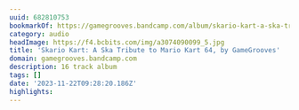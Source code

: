 ```yaml
---
uuid: 682810753
bookmarkOf: https://gamegrooves.bandcamp.com/album/skario-kart-a-ska-tribute-to-mario-kart-64
category: audio
headImage: https://f4.bcbits.com/img/a3074090099_5.jpg
title: 'Skario Kart: A Ska Tribute to Mario Kart 64, by GameGrooves'
domain: gamegrooves.bandcamp.com
description: 16 track album
tags: []
date: '2023-11-22T09:28:20.186Z'
highlights: 
---
```



